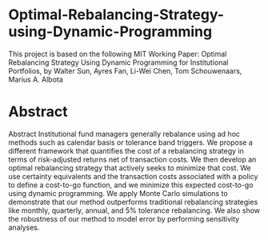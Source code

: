 Optimal-Rebalancing-Strategy-using-Dynamic-Programming
======================================================

This project is based on the following MIT Working Paper:
Optimal Rebalancing Strategy Using Dynamic Programming for Institutional Portfolios, by Walter Sun, Ayres Fan, Li-Wei Chen, Tom Schouwenaars, Marius A. Albota

Abstract
========

Abstract
Institutional fund managers generally rebalance using ad hoc methods such as calendar basis or tolerance band triggers. We propose a different framework that quantifies the cost of a rebalancing strategy in terms of risk-adjusted returns net of transaction costs. We then develop an optimal rebalancing strategy that actively seeks to minimize that cost. We use certainty equivalents and the transaction costs associated with a policy to define a cost-to-go function, and we minimize this expected cost-to-go using dynamic programming. We apply Monte Carlo simulations to demonstrate that our method outperforms traditional rebalancing strategies like monthly, quarterly, annual, and 5% tolerance rebalancing. We also show the robustness of our method to model error by performing sensitivity analyses.

